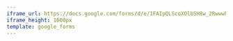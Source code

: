 ```yaml
---
iframe_url: https://docs.google.com/forms/d/e/1FAIpQLScoXOlbSH8w_2RwwwPlFlL7G28jzieZCjhjZn3J1DFB9Ht6fA/viewform?embedded=true
iframe_height: 1600px
template: google_forms
---
```


